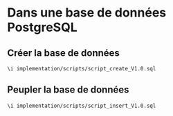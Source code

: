 # Dans une base de données PostgreSQL

## Créer la base de données
```
\i implementation/scripts/script_create_V1.0.sql
```

## Peupler la base de données
```
\i implementation/scripts/script_insert_V1.0.sql
```